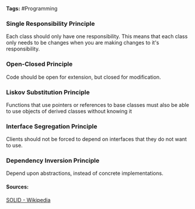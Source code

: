 **Tags:** #Programming 
### Single Responsibility Principle
Each class should only have one responsibility. This means that each class only needs to be changes when you are making changes to it's responsibility.
### Open-Closed Principle
Code should be open for extension, but closed for modification.
### Liskov Substitution Principle
Functions that use pointers or references to base classes must also be able to use objects of derived classes without knowing it
### Interface Segregation Principle
Clients should not be forced to depend on interfaces that they do not want to use.
### Dependency Inversion Principle
Depend upon abstractions, instead of concrete implementations.

#### Sources:
[SOLID - Wikipedia](https://en.wikipedia.org/wiki/SOLID)
